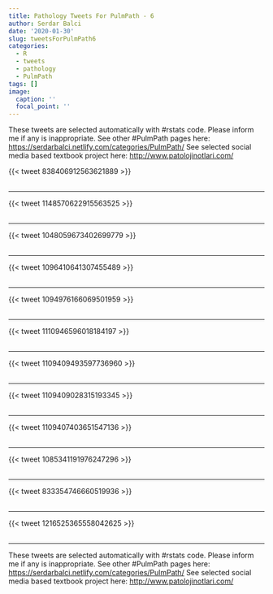 ```yaml
---
title: Pathology Tweets For PulmPath - 6
author: Serdar Balci
date: '2020-01-30'
slug: tweetsForPulmPath6
categories:
  - R
  - tweets
  - pathology
  - PulmPath
tags: []
image:
  caption: ''
  focal_point: ''
---
```



These tweets are selected automatically with #rstats code. Please inform me if any is inappropriate.
See other #PulmPath pages here: https://serdarbalci.netlify.com/categories/PulmPath/ 
See selected social media based textbook project here: http://www.patolojinotlari.com/

{{< tweet 838406912563621889 >}}
<br>
<br>
<hr>
{{< tweet 1148570622915563525 >}}
<br>
<br>
<hr>
{{< tweet 1048059673402699779 >}}
<br>
<br>
<hr>
{{< tweet 1096410641307455489 >}}
<br>
<br>
<hr>
{{< tweet 1094976166069501959 >}}
<br>
<br>
<hr>
{{< tweet 1110946596018184197 >}}
<br>
<br>
<hr>
{{< tweet 1109409493597736960 >}}
<br>
<br>
<hr>
{{< tweet 1109409028315193345 >}}
<br>
<br>
<hr>
{{< tweet 1109407403651547136 >}}
<br>
<br>
<hr>
{{< tweet 1085341191976247296 >}}
<br>
<br>
<hr>
{{< tweet 833354746660519936 >}}
<br>
<br>
<hr>
{{< tweet 1216525365558042625 >}}
<br>
<br>
<hr>


These tweets are selected automatically with #rstats code. Please inform me if any is inappropriate.
See other #PulmPath pages here: https://serdarbalci.netlify.com/categories/PulmPath/ 
See selected social media based textbook project here: http://www.patolojinotlari.com/
